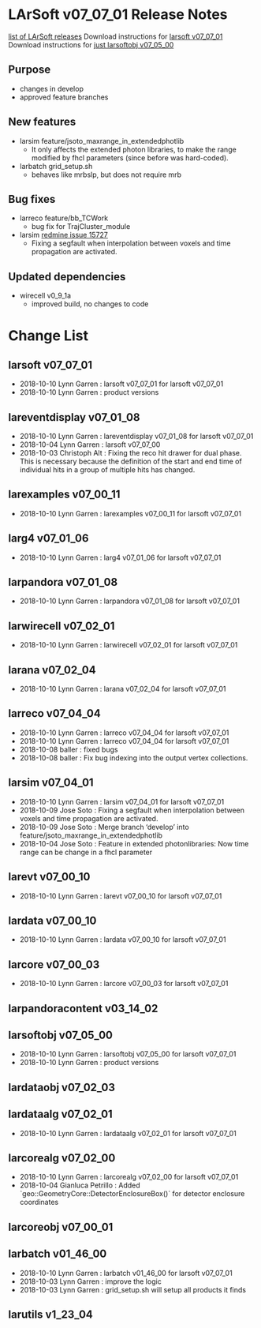 LArSoft v07_07_01 Release Notes
======================================================================

[list of LArSoft releases](LArSoft_release_list)
Download instructions for [larsoft v07_07_01](http://scisoft.fnal.gov/scisoft/bundles/larsoft/v07_07_01/larsoft-v07_07_01.html)
Download instructions for [just larsoftobj v07_05_00](http://scisoft.fnal.gov/scisoft/bundles/larsoftobj/v07_05_00/larsoftobj-v07_05_00.html)

Purpose
--------------------

-   changes in develop
-   approved feature branches

New features
------------------------------

-   larsim feature/jsoto_maxrange_in_extendedphotlib
    -   It only affects the extended photon libraries, to make the range modified by fhcl parameters (since before was hard-coded).
-   larbatch grid_setup.sh
    -   behaves like mrbslp, but does not require mrb

Bug fixes
------------------------

-   larreco feature/bb_TCWork
    -   bug fix for TrajCluster_module
-   larsim [redmine issue 15727](https://cdcvs.fnal.gov/redmine/issues/15727)
    -   Fixing a segfault when interpolation between voxels and time propagation are activated.

Updated dependencies
----------------------------------------------

-   wirecell v0_9_1a
    -   improved build, no changes to code

Change List
============================

larsoft v07_07_01
------------------------------------------

-   2018-10-10 Lynn Garren : larsoft v07_07_01 for larsoft v07_07_01
-   2018-10-10 Lynn Garren : product versions

lareventdisplay v07_01_08
----------------------------------------------------------

-   2018-10-10 Lynn Garren : lareventdisplay v07_01_08 for larsoft v07_07_01
-   2018-10-04 Lynn Garren : larsoft v07_07_00
-   2018-10-03 Christoph Alt : Fixing the reco hit drawer for dual phase. This is necessary because the definition of the start and end time of individual hits in a group of multiple hits has changed.

larexamples v07_00_11
--------------------------------------------------

-   2018-10-10 Lynn Garren : larexamples v07_00_11 for larsoft v07_07_01

larg4 v07_01_06
--------------------------------------

-   2018-10-10 Lynn Garren : larg4 v07_01_06 for larsoft v07_07_01

larpandora v07_01_08
------------------------------------------------

-   2018-10-10 Lynn Garren : larpandora v07_01_08 for larsoft v07_07_01

larwirecell v07_02_01
--------------------------------------------------

-   2018-10-10 Lynn Garren : larwirecell v07_02_01 for larsoft v07_07_01

larana v07_02_04
----------------------------------------

-   2018-10-10 Lynn Garren : larana v07_02_04 for larsoft v07_07_01

larreco v07_04_04
------------------------------------------

-   2018-10-10 Lynn Garren : larreco v07_04_04 for larsoft v07_07_01
-   2018-10-10 Lynn Garren : larreco v07_04_04 for larsoft v07_07_01
-   2018-10-08 baller : fixed bugs
-   2018-10-08 baller : Fix bug indexing into the output vertex collections.

larsim v07_04_01
----------------------------------------

-   2018-10-10 Lynn Garren : larsim v07_04_01 for larsoft v07_07_01
-   2018-10-09 Jose Soto : Fixing a segfault when interpolation between voxels and time propagation are activated.
-   2018-10-09 Jose Soto : Merge branch ‘develop’ into feature/jsoto_maxrange_in_extendedphotlib
-   2018-10-04 Jose Soto : Feature in extended photonlibraries: Now time range can be change in a fhcl parameter

larevt v07_00_10
----------------------------------------

-   2018-10-10 Lynn Garren : larevt v07_00_10 for larsoft v07_07_01

lardata v07_00_10
------------------------------------------

-   2018-10-10 Lynn Garren : lardata v07_00_10 for larsoft v07_07_01

larcore v07_00_03
------------------------------------------

-   2018-10-10 Lynn Garren : larcore v07_00_03 for larsoft v07_07_01

larpandoracontent v03_14_02
--------------------------------------------------------------

larsoftobj v07_05_00
------------------------------------------------

-   2018-10-10 Lynn Garren : larsoftobj v07_05_00 for larsoft v07_07_01
-   2018-10-10 Lynn Garren : product versions

lardataobj v07_02_03
------------------------------------------------

lardataalg v07_02_01
------------------------------------------------

-   2018-10-10 Lynn Garren : lardataalg v07_02_01 for larsoft v07_07_01

larcorealg v07_02_00
------------------------------------------------

-   2018-10-10 Lynn Garren : larcorealg v07_02_00 for larsoft v07_07_01
-   2018-10-04 Gianluca Petrillo : Added \`geo::GeometryCore::DetectorEnclosureBox()\` for detector enclosure coordinates

larcoreobj v07_00_01
------------------------------------------------

larbatch v01_46_00
--------------------------------------------

-   2018-10-10 Lynn Garren : larbatch v01_46_00 for larsoft v07_07_01
-   2018-10-03 Lynn Garren : improve the logic
-   2018-10-03 Lynn Garren : grid_setup.sh will setup all products it finds

larutils v1_23_04
------------------------------------------
